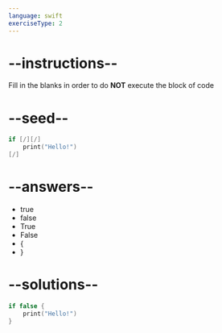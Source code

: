 ```yaml
---
language: swift
exerciseType: 2
---
```


# --instructions--

Fill in the blanks in order to do **NOT** execute the block of code

# --seed--

```swift
if [/][/]
    print("Hello!")
[/]
```

# --answers--

- true
- false
- True
- False
-  {
- }

# --solutions--

```swift
if false {
    print("Hello!")
}
```

